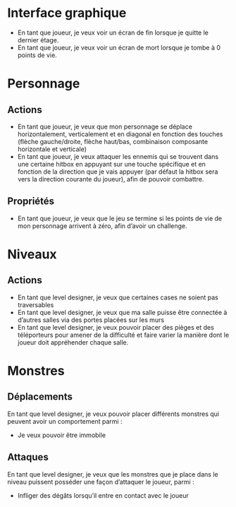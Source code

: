 # Interface graphique
- En tant que joueur, je veux voir un écran de fin lorsque je quitte le dernier étage.
- En tant que joueur, je veux voir un écran de mort lorsque je tombe à 0 points de vie.

# Personnage
## Actions
- En tant que joueur, je veux que mon personnage se déplace horizontalement, verticalement et en diagonal en fonction des touches (flèche gauche/droite, flèche haut/bas, combinaison composante horizontale et verticale)
- En tant que joueur, je veux attaquer les ennemis qui se trouvent dans une certaine hitbox en appuyant sur une touche spécifique et en fonction de la direction que je vais appuyer (par défaut la hitbox sera vers la direction courante du joueur), afin de pouvoir combattre.
## Propriétés
- En tant que joueur, je veux que le jeu se termine si les points de vie de mon personnage arrivent à zéro, afin d’avoir un challenge.


# Niveaux
## Actions
- En tant que level designer, je veux que certaines cases ne soient pas traversables
- En tant que level designer, je veux que ma salle puisse être connectée à d’autres salles via des portes placées sur les murs
- En tant que level designer, je veux pouvoir placer des pièges et des téléporteurs pour amener de la difficulté et faire varier la manière dont le joueur doit appréhender chaque salle.

# Monstres
## Déplacements
En tant que level designer, je veux pouvoir placer différents monstres qui peuvent avoir un comportement parmi :
- Je veux pouvoir être immobile
## Attaques
En tant que level designer, je veux que les monstres que je place dans le niveau puissent posséder une façon d’attaquer le joueur, parmi :
- Infliger des dégâts lorsqu’il entre en contact avec le joueur
